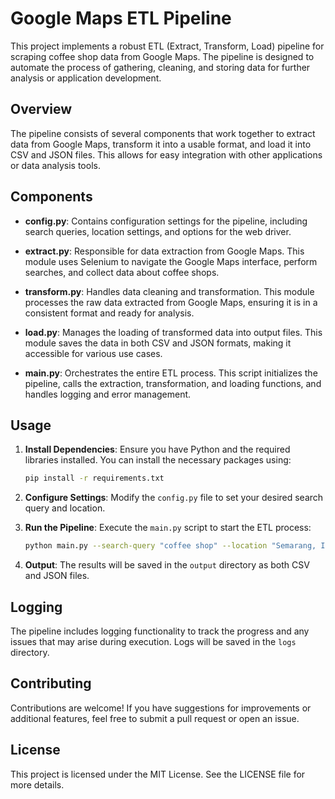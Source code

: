 # Google Maps ETL Pipeline

This project implements a robust ETL (Extract, Transform, Load) pipeline for scraping coffee shop data from Google Maps. The pipeline is designed to automate the process of gathering, cleaning, and storing data for further analysis or application development.

## Overview

The pipeline consists of several components that work together to extract data from Google Maps, transform it into a usable format, and load it into CSV and JSON files. This allows for easy integration with other applications or data analysis tools.

## Components

- **config.py**: Contains configuration settings for the pipeline, including search queries, location settings, and options for the web driver.
  
- **extract.py**: Responsible for data extraction from Google Maps. This module uses Selenium to navigate the Google Maps interface, perform searches, and collect data about coffee shops.

- **transform.py**: Handles data cleaning and transformation. This module processes the raw data extracted from Google Maps, ensuring it is in a consistent format and ready for analysis.

- **load.py**: Manages the loading of transformed data into output files. This module saves the data in both CSV and JSON formats, making it accessible for various use cases.

- **main.py**: Orchestrates the entire ETL process. This script initializes the pipeline, calls the extraction, transformation, and loading functions, and handles logging and error management.

## Usage

1. **Install Dependencies**: Ensure you have Python and the required libraries installed. You can install the necessary packages using:
   ```bash
   pip install -r requirements.txt
   ```

2. **Configure Settings**: Modify the `config.py` file to set your desired search query and location.

3. **Run the Pipeline**: Execute the `main.py` script to start the ETL process:
   ```bash
   python main.py --search-query "coffee shop" --location "Semarang, Indonesia"
   ```

4. **Output**: The results will be saved in the `output` directory as both CSV and JSON files.

## Logging

The pipeline includes logging functionality to track the progress and any issues that may arise during execution. Logs will be saved in the `logs` directory.

## Contributing

Contributions are welcome! If you have suggestions for improvements or additional features, feel free to submit a pull request or open an issue.

## License

This project is licensed under the MIT License. See the LICENSE file for more details.